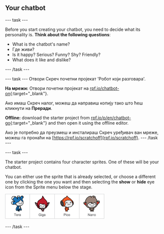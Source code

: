 ## Your chatbot

\--- task \---

Before you start creating your chatbot, you need to decide what its personality is. **Think about the following questions**:

+ What is the chatbot's name?
+ Где живи?
+ Is it happy? Serious? Funny? Shy? Friendly?
+ What does it like and dislike?

\--- /task \---

\--- task \--- Отвори Скреч почетни пројекат 'Робот који разговара'.

**На мрежи:** Отвори почетни пројекат на [rpf.io/chatbot-on](http://rpf.io/chatbot-on){:target="_blank"}.

Ако имаш Скреч налог, можеш да направиш копију тако што ћеш кликнути на **Преради**.

**Offline:** download the starter project from [rpf.io/p/en/chatbot-go](http://rpf.io/p/en/chatbot-go){:target="_blank"} and then open it using the offline editor.

Ако је потребно да преузмеш и инсталираш Скреч уређивач ван мреже, можеш га пронаћи на [https://rpf.io/scratchoff](rpf.io/scratchoff). \--- /task \---

\--- task \---

The starter project contains four character sprites. One of these will be your chatbot.

You can either use the sprite that is already selected, or choose a different one by clicking the one you want and then selecting the **show** or **hide** eye icon from the Sprite menu below the stage.

![Одабери лика](images/chatbot-characters.png)

\--- /task \---